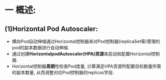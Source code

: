 # 一 概述:
## (1)Horizontal Pod Autoscaler:
- 横向Pod自动伸缩通过Horizontal控制器来对Pod控制器(replicaSet等)管理的pod的副本数据进行自动伸缩.
- 通过创建**HorizontalpodAutoscaler(HPA)资源**来启动和配置Horizontal控制器.
- Horizontal控制器**周期**性检查Pod度量, 计算满足HPA资源所配置目标数量所需的副本数量, 从而调整对应Pod控制器的replicas字段.
